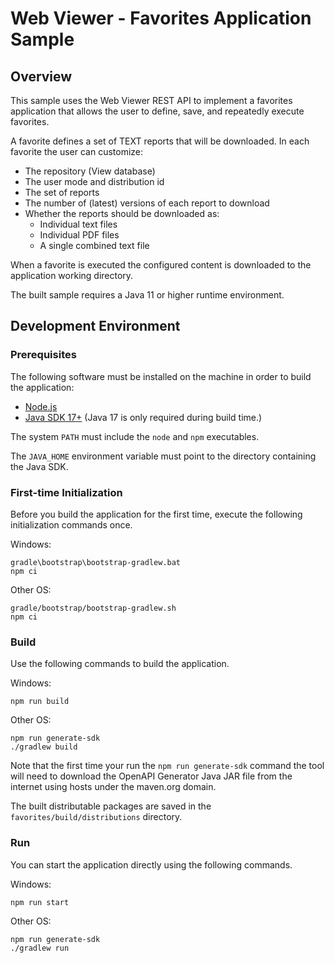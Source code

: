 # Web Viewer - Favorites Application Sample

## Overview

This sample uses the Web Viewer REST API to implement a favorites application
that allows the user to define, save, and repeatedly execute favorites.

A favorite defines a set of TEXT reports that will be downloaded.
In each favorite the user can customize:

- The repository (View database)
- The user mode and distribution id
- The set of reports
- The number of (latest) versions of each report to download
- Whether the reports should be downloaded as:
    - Individual text files
    - Individual PDF files
    - A single combined text file

When a favorite is executed the configured content is downloaded to the
application working directory.

The built sample requires a Java 11 or higher runtime environment.

## Development Environment

### Prerequisites

The following software must be installed on the machine in order to build the application:

- [Node.js](https://nodejs.org/en/)
- [Java SDK 17+](https://adoptium.net/) (Java 17 is only required during build time.)

The system `PATH` must include the `node` and `npm` executables.

The `JAVA_HOME` environment variable must point to the directory containing the Java SDK.

### First-time Initialization

Before you build the application for the first time, execute the following initialization commands
once.

Windows:

    gradle\bootstrap\bootstrap-gradlew.bat
    npm ci

Other OS:

    gradle/bootstrap/bootstrap-gradlew.sh
    npm ci

### Build

Use the following commands to build the application.

Windows:

    npm run build

Other OS:

    npm run generate-sdk
    ./gradlew build

Note that the first time your run the `npm run generate-sdk` command the tool will need to download
the OpenAPI Generator Java JAR file from the internet using hosts under the maven.org domain.

The built distributable packages are saved in the `favorites/build/distributions` directory.

### Run

You can start the application directly using the following commands.

Windows:

    npm run start

Other OS:

    npm run generate-sdk
    ./gradlew run
